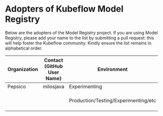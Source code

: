 # Adopters of Kubeflow Model Registry

Below are the adopters of the Model Registry project. If you are using Model Registry, please add your name to the list by submitting a pull request: this will help foster the Kubeflow community. Kindly ensure the list remains in alphabetical order.

| Organization        | Contact (GitHub User Name) | Environment | Description of Use |
|---------------------|----------------------------| ------------- | ------------- |
| Pepsico             | milosjava                  | Experimenting |  |
| <company name here> | <your github handle here>  | Production/Testing/Experimenting/etc | <any notes you'd like to share> |
